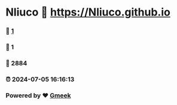 # Nliuco :link: https://Nliuco.github.io 
### :page_facing_up: [1](https://Nliuco.github.io/tag.html) 
### :speech_balloon: 1 
### :hibiscus: 2884 
### :alarm_clock: 2024-07-05 16:16:13 
### Powered by :heart: [Gmeek](https://github.com/Meekdai/Gmeek)
